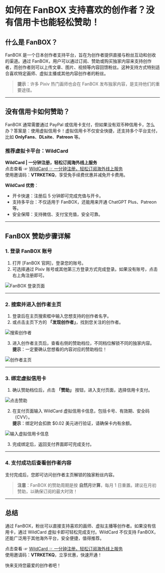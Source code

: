 # 如何在 FanBOX 支持喜欢的创作者？没有信用卡也能轻松赞助！

## 什么是 FanBOX？

FanBOX 是一个日本创作者支持平台，旨在为创作者提供直接与粉丝互动和创收的渠道。通过 FanBOX，用户可以通过订阅、赞助或购买独家内容来支持创作者，而创作者则可以上传文章、图片、视频等内容回馈粉丝。这种支持方式特别适合喜欢特定画师、虚拟主播或其他内容创作者的粉丝。

> **提示**：许多 Pixiv 热门画师也会在 FanBOX 发布独家内容，是支持他们的重要途径。

---

## 没有信用卡如何赞助？

FanBOX 通常需要通过 PayPal 或信用卡支付，但如果没有双币种信用卡，怎么办？答案是：使用虚拟信用卡！虚拟信用卡不仅安全快捷，还支持多个平台支付，比如 **OnlyFans**、**DLsite**、**Patreon** 等。

### 推荐虚拟卡平台：WildCard

**WildCard | 一分钟注册，轻松订阅海外线上服务**  
点击查看 ☞ [WildCard ☞ 一分钟注册，轻松订阅海外线上服务](https://yeka.ai/i/VTRKETKQ)  
使用邀请码：**VTRKETKQ**，享受免手续费优惠并减免开卡费用。

**WildCard 优势**：
- 开卡快速：注册后 5 分钟即可完成充值与开卡。
- 支持多平台：不仅适用于 FanBOX，还能用来开通 ChatGPT Plus、Patreon 等。
- 安全保障：支持微信、支付宝充值，安全可靠。

---

## FanBOX 赞助步骤详解

### 1. 登录 FanBOX 账号

1. 打开 [FanBOX 官网]，登录您的账号。
2. 可选择通过 Pixiv 账号或其他第三方登录方式完成登录。如果没有账号，点击右上角注册即可。

![FanBOX 登录页面](https://camo.githubusercontent.com/37b959eb8fbeb17d46afdda38d0cd4f6bbaeb4d24a30bf60de68c6bfe24b1473/68747470733a2f2f66696c65732e6d646e6963652e636f6d2f757365722f35373231362f63306330396665612d326435392d343734382d393964662d3536376534346366633362392e6a7067)

---

### 2. 搜索并进入创作者主页

1. 登录后在主页搜索框中输入您想支持的创作者名字。
2. 或点击主页下方的 **「发现创作者」**，找到您关注的创作者。

![搜索创作者](https://camo.githubusercontent.com/05ef77c52a0453f896c2cb4812a3084d06f093c5d386fa157aba856b15d0f57a/68747470733a2f2f66696c65732e6d646e6963652e636f6d2f757365722f35373231362f65633661376462312d613130312d343136352d626639322d3833623632303130393338352e706e67)

3. 进入创作者主页后，查看右侧的赞助档位，不同档位解锁不同的独家内容。  
   **提示**：一定要确认您想看的内容对应的赞助档位！

![创作者主页](https://camo.githubusercontent.com/ed82bfa16706360fecbf8e5a6dea972ed5ed8ba74d8d0bf5f5b356b1a4557ab0/68747470733a2f2f66696c65732e6d646e6963652e636f6d2f757365722f35373231362f65323161303039632d393063392d343463322d383064392d3632653634643432643839392e706e67)

---

### 3. 绑定虚拟信用卡

1. 确认赞助档位后，点击 **「赞助」** 按钮，进入支付页面，选择信用卡支付。

![点击赞助](https://camo.githubusercontent.com/357c95f3025d41fe8ccbb8297db9da99ffd5bccf124790a430ffbe8df47cc747/68747470733a2f2f66696c65732e6d646e6963652e636f6d2f757365722f35373231362f36343930336339652d613234612d343730382d383335322d6565333663333564653264612e706e67)

2. 在支付页面输入 WildCard 虚拟信用卡信息，包括卡号、有效期、安全码（CVV）。  
   **提示**：绑定时会扣款 $0.02 美元进行验证，请确保卡内有余额。

![输入虚拟信用卡信息](https://camo.githubusercontent.com/e0622787cc50fb508c8b96296dbe472c1d5e41b99fae420fbbfa17c340ba1105/68747470733a2f2f66696c65732e6d646e6963652e636f6d2f757365722f35373231362f38386663613830302d386139362d343063342d386532642d6635636362363530323262642e706e67)

3. 完成绑定后，返回支付界面即可完成支付。

---

### 4. 支付成功后查看创作者内容

支付完成后，您即可访问创作者主页解锁的独家粉丝内容。

> **注意**：FanBOX 的赞助周期是按 **自然月计算**，每月 1 日重置。建议在月初赞助，以确保订阅的最大时效！

---

## 总结

通过 FanBOX，粉丝可以直接支持喜欢的画师、虚拟主播等创作者。如果没有信用卡，通过 WildCard 虚拟卡即可轻松完成支付。WildCard 不仅支持 FanBOX，还能广泛用于其他海外平台，安全便捷，值得推荐。

点击查看 ☞ [WildCard ☞ 一分钟注册，轻松订阅海外线上服务](https://yeka.ai/i/VTRKETKQ)  
使用邀请码：**VTRKETKQ**，立享优惠，快速开通！

快来支持您最爱的创作者吧！
